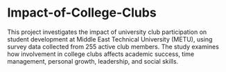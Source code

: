 # Impact-of-College-Clubs
This project investigates the impact of university club participation on student development at Middle East Technical University (METU), using survey data collected from 255 active club members. The study examines how involvement in college clubs affects academic success, time management, personal growth, leadership, and social skills.
